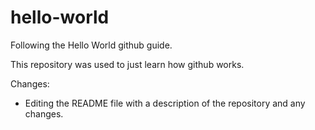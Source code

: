 # hello-world
Following the Hello World github guide. 

This repository was used to just learn how github works. 

Changes: 
 * Editing the README file with a description of the repository and any changes. 
